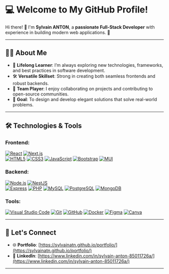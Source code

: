 # 💻 **Welcome to My GitHub Profile!**

Hi there! 👋 I'm **Sylvain ANTON**, a **passionate Full-Stack Developer** with experience in building modern web applications. 🚀

---

## 🧑‍💻 **About Me**
- 🌱 **Lifelong Learner**: I’m always exploring new technologies, frameworks, and best practices in software development.
- 🛠️ **Versatile Skillset**: Strong in creating both seamless frontends and robust backends.
- 🤝 **Team Player**: I enjoy collaborating on projects and contributing to open-source communities.
- 🎯 **Goal**: To design and develop elegant solutions that solve real-world problems.

---

## 🛠️ **Technologies & Tools**

### **Frontend**:
[![React](https://img.shields.io/badge/React-61DAFB?logo=react&logoColor=white)](https://reactjs.org/)
[![Next.js](https://img.shields.io/badge/Next.js-000000?logo=next.js&logoColor=white)](https://nextjs.org/)  
[![HTML5](https://img.shields.io/badge/HTML5-E34F26?logo=html5&logoColor=white)](https://developer.mozilla.org/en-US/docs/Web/HTML)
[![CSS3](https://img.shields.io/badge/CSS3-1572B6?logo=css3&logoColor=white)](https://developer.mozilla.org/en-US/docs/Web/CSS)
[![JavaScript](https://img.shields.io/badge/JavaScript-F7DF1E?logo=javascript&logoColor=black)](https://developer.mozilla.org/en-US/docs/Web/JavaScript)
[![Bootstrap](https://img.shields.io/badge/Bootstrap-563D7C?logo=bootstrap&logoColor=white)](https://getbootstrap.com/)
[![MUI](https://img.shields.io/badge/Material%20UI-007FFF?logo=material-ui&logoColor=white)](https://mui.com/)



### **Backend**:
[![Node.js](https://img.shields.io/badge/Node.js-339933?logo=node.js&logoColor=white)](https://nodejs.org/)
[![NestJS](https://img.shields.io/badge/NestJS-E0234E?logo=nestjs&logoColor=white)](https://nestjs.com/)  
[![Express](https://img.shields.io/badge/Express.js-000000?logo=express&logoColor=white)](https://expressjs.com/)
[![PHP](https://img.shields.io/badge/PHP-777BB4?logo=php&logoColor=white)](https://www.php.net/)
[![MySQL](https://img.shields.io/badge/MySQL-4479A1?logo=mysql&logoColor=white)](https://www.mysql.com/)
[![PostgreSQL](https://img.shields.io/badge/PostgreSQL-4169E1?logo=postgresql&logoColor=white)](https://www.postgresql.org/)
[![MongoDB](https://img.shields.io/badge/MongoDB-47A248?logo=mongodb&logoColor=white)](https://www.mongodb.com/)

### **Tools**:
[![Visual Studio Code](https://img.shields.io/badge/VS%20Code-007ACC?logo=visualstudiocode&logoColor=white)](https://code.visualstudio.com/)
[![Git](https://img.shields.io/badge/Git-F05032?logo=git&logoColor=white)](https://git-scm.com/)
[![GitHub](https://img.shields.io/badge/GitHub-181717?logo=github&logoColor=white)](https://github.com/)
[![Docker](https://img.shields.io/badge/Docker-2496ED?logo=docker&logoColor=white)](https://www.docker.com/)
[![Figma](https://img.shields.io/badge/Figma-F24E1E?logo=figma&logoColor=white)](https://www.figma.com/)
[![Canva](https://img.shields.io/badge/Canva-00C4CC?logo=canva&logoColor=white)](https://www.canva.com/)

---

## 🔗 **Let's Connect**
- 🌐 **Portfolio**: [https://sylvainatn.github.io/portfolio/](https://sylvainatn.github.io/portfolio/)
- 💼 **LinkedIn**: [https://www.linkedin.com/in/sylvain-anton-85011726a/](https://www.linkedin.com/in/sylvain-anton-85011726a/)

---
